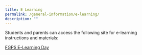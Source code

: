 ```yaml
---
title: E Learning
permalink: /general-information/e-learning/
description: ""
---
```

Students and parents can access the following site for e-learning instructions and materials:

[FGPS E-Learning Day](https://sites.google.com/moe.edu.sg/fgps-elearning)